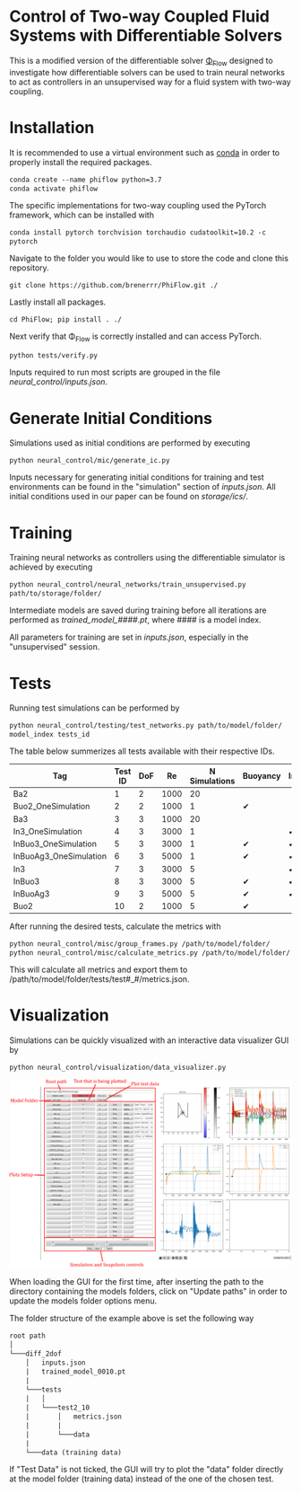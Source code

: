 # Control of Two-way Coupled Fluid Systems with Differentiable Solvers

This is a modified version of the differentiable solver  [Φ<sub>Flow</sub>](https://github.com/tum-pbs/PhiFlow) designed to investigate how differentiable solvers can be used to train neural networks to act as controllers in an unsupervised way for a fluid system with two-way coupling.

<!-- TODO Add a brief theoretical explanation -->
# Installation
It is recommended to use a virtual environment such as [conda](https://docs.conda.io/en/latest/ ) in order to properly install the required packages.
```
conda create --name phiflow python=3.7
conda activate phiflow
```

The specific implementations for two-way coupling used the PyTorch framework, which can be installed with
```
conda install pytorch torchvision torchaudio cudatoolkit=10.2 -c pytorch
```

Navigate to the folder you would like to use to store the code and clone this repository.
```
git clone https://github.com/brenerrr/PhiFlow.git ./
```

Lastly install all packages.
```
cd PhiFlow; pip install . ./
```

Next verify that Φ<sub>Flow</sub> is correctly installed and can access PyTorch.
```
python tests/verify.py
```

Inputs required to run most scripts are grouped in the file *neural_control/inputs.json*.
# Generate Initial Conditions
Simulations used as initial conditions are performed by executing
```
python neural_control/mic/generate_ic.py
```
Inputs necessary for generating initial conditions for training and test environments can be found in the "simulation" section of *inputs.json*. All initial conditions used in our paper can be found on *storage/ics/*.
# Training
Training neural networks as controllers using the differentiable simulator is achieved by executing
```
python neural_control/neural_networks/train_unsupervised.py path/to/storage/folder/
```

Intermediate models are saved during training before all iterations are performed as *trained_model_####.pt*, where #### is a model index.

All parameters for training are set in *inputs.json*, especially in the "unsupervised" session.

# Tests
Running test simulations can be performed by

```
python neural_control/testing/test_networks.py path/to/model/folder/ model_index tests_id
```

The table below summerizes all tests available with their respective IDs.


| Tag                    | Test ID | DoF | Re   | N Simulations | Buoyancy | Inflow | Agitator |
| ---------------------- | ------- | --- | ---- | ------------- | -------- | ------ | -------- |
| Ba2                    | 1       | 2   | 1000 | 20            |          |        |          |
| Buo2_OneSimulation     | 2       | 2   | 1000 | 1             | ✔        |        |          |
| Ba3                    | 3       | 3   | 1000 | 20            |          |        |          |
| In3_OneSimulation      | 4       | 3   | 3000 | 1             |          | ✔      |          |
| InBuo3_OneSimulation   | 5       | 3   | 3000 | 1             | ✔        | ✔      |          |
| InBuoAg3_OneSimulation | 6       | 3   | 5000 | 1             | ✔        | ✔      | ✔        |
| In3                    | 7       | 3   | 3000 | 5             |          | ✔      |          |
| InBuo3                 | 8       | 3   | 3000 | 5             | ✔        | ✔      |          |
| InBuoAg3               | 9       | 3   | 5000 | 5             | ✔        | ✔      | ✔        |
| Buo2                   | 10      | 2   | 1000 | 5             | ✔        |        |          |

After running the desired tests, calculate the metrics with
```
python neural_control/misc/group_frames.py /path/to/model/folder/
python neural_control/misc/calculate_metrics.py /path/to/model/folder/
```

This will calculate all metrics and export them to /path/to/model/folder/tests/test#_#/metrics.json.

# Visualization
Simulations can be quickly visualized with an interactive data visualizer GUI by
```
python neural_control/visualization/data_visualizer.py
```

![Gui](gui.png)



When loading the GUI for the first time, after inserting the path to the directory containing the models folders, click on "Update paths" in order to update the models folder options menu.

The folder structure of the example above is set the following way
```
root path
│
└───diff_2dof
    │   inputs.json
    |   trained_model_0010.pt
    |
    └───tests
    |   │
    |   └───test2_10
    |       │   metrics.json
    |       |
    |       └───data
    |
    └───data (training data)
```


If "Test Data" is not ticked, the GUI will try to plot the "data" folder directly at the model folder (training data) instead of the one of the chosen test.
<!-- ## Fields
TODO Fields export used in the paper
``` bash
python neural_control/visualization/plot_fields.py 10 3900 --folders diff
python neural_control/visualization/plot_fields.py 7 5900 --folders diff
python neural_control/visualization/plot_fields.py 8 3900 --folders diff
python neural_control/visualization/plot_fields.py 9 5900 --folders diff
``` -->



